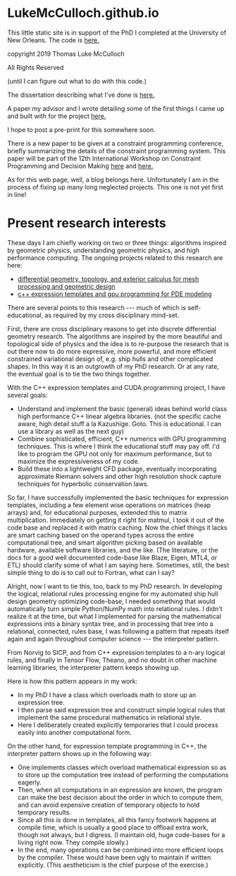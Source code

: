 # LukeMcCulloch.github.io

This little static site is in support of the PhD I completed at the University of New Orleans.
The code is [here.](https://github.com/LukeMcCulloch/feasible-form-parameter-design)

copyright 2019 Thomas Luke McCulloch

All Rights Reserved 

(until I can figure out what to do with this code.)

The dissertation describing what I've done is [here.](https://scholarworks.uno.edu/td/2552/)

A paper my advisor and I wrote detailing some of the first
things I came up and built with for the project [here.](https://www.sciencedirect.com/science/article/abs/pii/S0167839617301474?via%3Dihub)

I hope to post a pre-print for this somewhere soon.

There is a new paper to be given at a constraint programming conference,
briefly summarizing the details of the constraint programming system.  This paper will be part of the 12th International Workshop
on Constraint Programming and Decision Making [here](https://interval.louisiana.edu/IFSA-NAFIPS/CoProD2019.html)
and [here.](http://coprod.constraintsolving.com/)

As for this web page, well, a blog belongs here.  Unfortunately I am in the process of
fixing up many long neglected projects.  This one is not yet
first in line!


# Present research interests

These days I am chiefly working on two or three things:  algorithms inspired by geometric physics, understanding geometric physics, and high performance computing.  The ongoing projects related to this research are here:
* [differential geometry, topology, and exterior calculus for mesh processing and geometric design](https://github.com/LukeMcCulloch/Python-discrete-differential-geometry)
* [c++ expression templates and gpu programming for PDE modeling](https://github.com/LukeMcCulloch/cpp-cuda-flow-solver-1)

There are several points to this research --- much of which is self-educational, as required by my cross disciplinary mind-set.  

First, there are cross disciplinary reasons to get into discrete differential geometry 
research.  The algorithms are inspired by the more beautiful and topological side of physics and the idea is to re-purpose 
the research that is out there now to do more expressive, more powerful, 
and more efficient constrained variational design of, e.g. ship hulls and other complicated shapes.  In this way it is an outgrowth of my PhD research.  Or at any rate, 
the eventual goal is to tie the two things together.

With the C++ expression templates and CUDA programming project, I have several goals:
* Understand and implement the basic (general) ideas behind world class high performance C++ linear algebra libraries.  (not the specific cache aware, high detail stuff a la Kazushige. Goto.  This is educational.  I can use a library as well as the next guy)
* Combine sophisticated, efficient, C++ numerics with GPU programming techniques.  This is where I think the educational stuff may pay off.  I'd like to program the GPU not only for maximum performance, but to maximize the expressiveness of my code.
* Build these into a lightweight CFD package, eventually incorporating approximate 
Riemann solvers and other high resolution shock capture techniques for hyperbolic conservation laws.

So far, I have successfully implemented the basic techniques for expression templates, including a few element wise operations on matrices (heap arrays) and, for educational purposes, extended this to matrix multiplication.  Immediately on getting it right for matmul, I took it out of the code base and replaced it with matrix caching.  Now the chief things it lacks are smart caching based on the operand types across the entire computational tree, and smart algorithm picking based on available hardware, available software libraries, and the like.  (The literature, or the docs for a good well documented code-base like Blaze, Eigen, MTL4, or ETL) should clarify some of what I am saying here.  Sometimes, still, the best simple thing to do is to call out to Fortran, what can I say?

Alright, now I want to tie this, too, back to my PhD research.  In developing the 
logical, relational rules processing engine for my automated ship hull design 
geometry optimizing code-base, I needed something that would automatically turn 
simple Python/NumPy math into relational rules.  I didn't realize it at the time, 
but what I implemented for parsing the mathematical expressions into a binary 
syntax tree, and in processing that tree into a relational, connected, rules base, 
I was following a pattern that repeats itself again and again throughout 
computer science --- the interpreter pattern.  

From Norvig to SICP, and from C++ expression templates to a n-ary logical rules, and finally in Tensor Flow, Theano, and no doubt in other machine learning libraries, 
the interpreter pattern keeps showing up.  

Here is how this pattern appears in my work:
* In my PhD I have a class which overloads math to store up an expression tree.
* I then parse said expression tree and construct simple logical rules that 
implement the same procedural mathematics in relational style.
* Here I deliberately created explicitly temporaries that I could process easily into 
another computational form.


On the other hand, for expression template programming in C++, 
the interpreter pattern shows up in the following way:
* One implements classes which overload mathematical expression so as to store 
up the computation tree instead of performing the computations eagerly.
* Then, when all computations in an expression are known, the program can 
make the best decision about the order in which to compute them, 
and can avoid expensive creation of temporary objects to hold 
temporary results.
* Since all this is done in templates, all this fancy footwork happens at compile time, which is usually a good place to offload extra work, though not always, but I digress.  (I maintain old, huge code-bases for a living right now.  They compile slowly.)
* In the end, many operations can be combined into more efficient loops by the compiler.  These would have been ugly to maintain if written explicitly.  (This aestheticism is the chief purpose of the exercise.)

